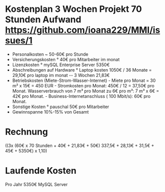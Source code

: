 # Kostenplan 3 Wochen Projekt 70 Stunden Aufwand https://github.com/ioana229/MMI/issues/1
- Personalkosten ~ 50-60€ pro Stunde
- Versicherungskosten ° 40€ pro Mitarbeiter im monat
- Lizenzkosten ° mySQL Enterprise Server 5350€ 
- Abschreibungen auf Hardware ° Laptop kosten 1050€ / 36 Monate = 29,10€ pro laptop im monat -- 3 Wochen 21,83€
- Betriebskosten (Miete-Strom-Wasser-Internet) - Miete pro Monat = 30 m² x 15€ = 450 EUR - Stromkosten pro Monat: 450€ / 12 = 37,50€ pro Monat. Wasserverbrauch von 7 m³ pro Monat zu 6€ pro m³: 7 m³ x 6€ = 42€ pro Monat. - Business-Internetanschluss ( 100 Mbit/s): 60€ pro Monat.
- Sonstige Kosten ° pauschal 50€ pro Mitarbeiter
- Gewinnspanne 10%-15% von Gesamt

# Rechnung
((3x (60€ x 70 Stunden + 40€ + 21,83€ + 50€) 337,5€ + 28,13€ + 31,5€ + 45€ + 5350€) x 1,10)

# Laufende Kosten 
Pro Jahr 5350€ MySQL Server

